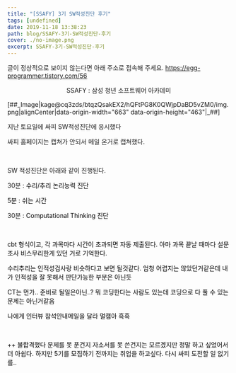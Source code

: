 ```yaml
---
title: "[SSAFY] 3기 SW적성진단 후기"
tags: [undefined]
date: 2019-11-18 13:38:23
path: blog/SSAFY-3기-SW적성진단-후기
cover: ./no-image.png
excerpt: SSAFY-3기-SW적성진단-후기
---
```

글이 정상적으로 보이지 않는다면 아래 주소로 접속해 주세요.
https://egg-programmer.tistory.com/56
<p style="text-align: center;">SSAFY : 삼성 청년 소프트웨어 아카데미</p>

\[\#\#\_Image|kage@cq3zds/btqzQsakEX2/hQFtPG8K0QWjpDaBD5vZM0/img.png|alignCenter|data-origin-width="663" data-origin-height="463"|\_\#\#\]

지난 토요일에 싸피 SW적성진단에 응시했다

싸피 홈페이지는 캡쳐가 안되서 메일 온거로 캡쳐했다.

&nbsp;

SW 적성진단은 아래와 같이 진행된다.

30분 : <span style="color: #000000;">수리/추리 논리능력 진단</span>

<span style="color: #000000;">5분 : 쉬는 시간</span>

30분 : <span style="color: #000000;">Computational Thinking 진단</span>

&nbsp;

<span style="color: #000000;">cbt 형식이고, 각 과목마다 시간이 초과되면 자동 제출된다. 아마 과목 끝날 때마다 설문조사 비스무리한게 있던 거로 기억한다.</span>

<span style="color: #000000;">수리추리는 인적성검사랑 비슷하다고 보면 될것같다. 엄청 어렵지는 않았던거같은데 내가 인적성을 잘 못해서 판단가능한 부분은 아닌듯</span>

<span style="color: #000000;">CT는 먼가.. 준비로 될일은아닌..? 뭐 코딩한다는 사람도 있는데 코딩으로 다 풀 수 있는 문제는 아닌거같음&nbsp;</span>

<span style="color: #000000;">나에게 인터뷰 참석안내메일을 달라 멀캠아 흑흑</span>

&nbsp;
&nbsp;

<span style="color: #000000;">++ 불합격했다 문제를 못 푼건지 자소서를 못 쓴건지는 모르겠지만 정말 하고 싶었어서 더 아쉽다. 하지만 5기를 모집하기 전까지는 취업을 하고싶다. 다시 싸피 도전할 일 없기를..</span>